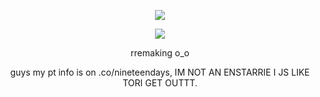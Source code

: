 <div id="header" align="center">

![](https://komarev.com/ghpvc/?username=nineteendays&style=plastic&color=FF9EAB&label=_twinks_&base=17)

<p align="center">
<img src="https://files.catbox.moe/kjgx6c.png"> 
</p>


<div id="header" align="center">


rremaking o_o
</p>

guys my pt info is on .co/nineteendays, IM NOT AN ENSTARRIE I JS LIKE TORI GET OUTTT.
</p>

<p align="center"
